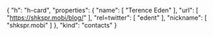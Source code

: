{
  "h": "h-card",
  "properties": {
    "name": [
      "Terence Eden"
    ],
    "url": [
      "https://shkspr.mobi/blog/"
    ],
    "rel=twitter": [
      "edent"
    ],
    "nickname": [
      "shkspr.mobi"
    ]
  },
  "kind": "contacts"
}
